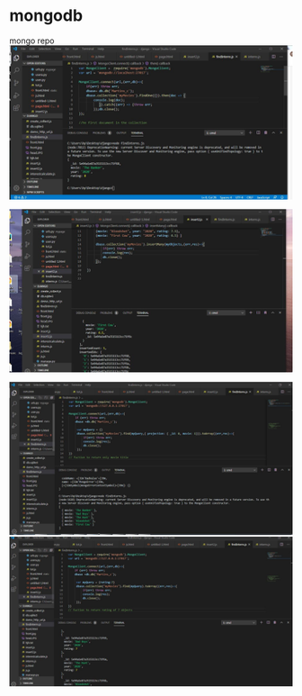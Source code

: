# mongodb
mongo repo
![Image of Yaktocat](https://github.com/talk2mat2/mongodb-basics/blob/crud-basics/first%20document.JPG)

![Image of Yaktocat](https://github.com/talk2mat2/mongodb-basics/blob/crud-basics/inserted.jpg)

![Image of Yaktocat](https://github.com/talk2mat2/mongodb-basics/blob/crud-basics/movie%20title.JPG)
![Image of Yaktocat](https://github.com/talk2mat2/mongodb-basics/blob/crud-basics/rating_7.JPG)




